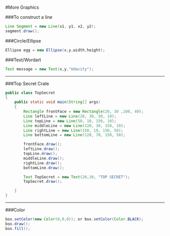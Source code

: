 #More Graphics

###To construct a line

```java
Line Segment = new Line(x1, y1, x2, y2);
segment.draw();
```

###Circle/Ellipse

```java
Ellipse egg = new Ellipse(x,y,width,height);
```

###Text/Wordart

```java
Text message = new Text(x,y,"Udacity");
```

***

###Top Secret Crate

```java
public class TopSecret
{
    public static void main(String[] args)
    {
        Rectangle frontFace = new Rectangle(20, 30 ,100, 40);
        Line leftLine = new Line(20, 30, 50, 10);
        Line topLine = new Line(50, 10, 150, 10);
        Line middleLine = new Line(120, 30, 150, 10);
        Line rightLine = new Line(150, 10, 150, 50);
        Line bottomLine = new Line(120, 70, 150, 50);

        frontFace.draw();
        leftLine.draw();
        topLine.draw();
        middleLine.draw();
        rightLine.draw();
        bottomLine.draw();

        Text TopSecret = new Text(20,30, "TOP SECRET");
        TopSecret.draw();

    }
}
```

***

###Color

```java
box.setColor(new Color(0,0,0)); or box.setColor(Color.BLACK);
box.draw();
box.fill();
```
